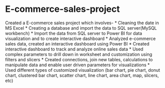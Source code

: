 # E-commerce-sales-project

  Created a E-commerce sales project which involves-
    * Cleaning the date in MS Excel
    * Creating a database and import the data to SQL server(MySQL workbench)
    * Import the data from SQL server to Power BI for data visualization and to create interactive dashboard
    * Analyzed e-commerce sales data, created an interactive dashboard using Power BI
    * Created interactive dashboard to track and analyze online sales data
    * Used complex parameters to drill down in worksheet and customization using filters and slicers
    * Created connections, join new tables, calculations to manipulate data and enable user driven parameters for visualizations
    * Used different types of customized visualization (bar chart, pie chart, donut chart, clustered bar chart, scatter chart, line chart,
     area chart, map, slicers, etc)
